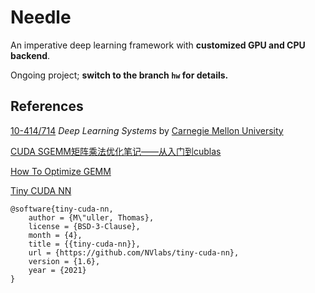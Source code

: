 # Needle

An imperative deep learning framework with **customized GPU and CPU backend**.  

Ongoing project; **switch to the branch `hw` for details.**

## References

[10-414/714](https://dlsyscourse.org) *Deep Learning Systems* by [Carnegie Mellon University](https://www.cmu.edu)

[CUDA SGEMM矩阵乘法优化笔记——从入门到cublas](https://zhuanlan.zhihu.com/p/518857175)

[How To Optimize GEMM](https://github.com/flame/how-to-optimize-gemm)

[Tiny CUDA NN](https://github.com/NVlabs/tiny-cuda-nn)
```
@software{tiny-cuda-nn,
	author = {M\"uller, Thomas},
	license = {BSD-3-Clause},
	month = {4},
	title = {{tiny-cuda-nn}},
	url = {https://github.com/NVlabs/tiny-cuda-nn},
	version = {1.6},
	year = {2021}
}
```

